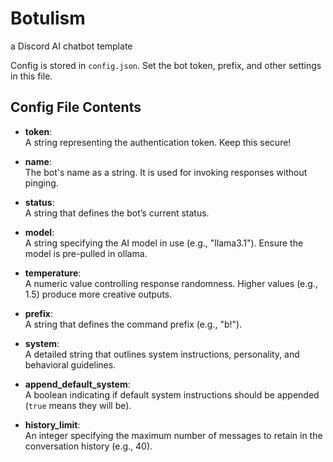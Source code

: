 # Botulism

a Discord AI chatbot template

Config is stored in `config.json`. Set the bot token, prefix, and other settings in this file.

## Config File Contents

-   **token**:  
     A string representing the authentication token. Keep this secure!

-   **name**:  
     The bot's name as a string. It is used for invoking responses without pinging.

-   **status**:  
     A string that defines the bot’s current status.

-   **model**:  
     A string specifying the AI model in use (e.g., "llama3.1"). Ensure the model is pre-pulled in ollama.

-   **temperature**:  
     A numeric value controlling response randomness. Higher values (e.g., 1.5) produce more creative outputs.

-   **prefix**:  
     A string that defines the command prefix (e.g., "b!").

-   **system**:  
     A detailed string that outlines system instructions, personality, and behavioral guidelines.

-   **append_default_system**:  
     A boolean indicating if default system instructions should be appended (`true` means they will be).

-   **history_limit**:  
     An integer specifying the maximum number of messages to retain in the conversation history (e.g., 40).
